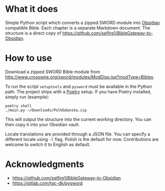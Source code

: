 # What it does

Simple Python script which converts a zipped SWORD module into [Obsidian](https://obsidian.md/) compatible Bible.
Each chapter is a separate Markdown document.
The structure is a direct copy of https://github.com/selfire1/BibleGateway-to-Obsidian.

# How to use

Download a zipped SWORD Bible module from http://www.crosswire.org/sword/modules/ModDisp.jsp?modType=Bibles.

To run the script `setuptools` and `pysword` must be available in the Python path.
The project ships with a [Poetry](https://python-poetry.org/) setup.
If you have Poetry installed, simply run (example):

```shell
poetry shell
./main.py ~/Downloads/PolUGdanska.zip
```

This will output the structure into the current working directory.
You can then copy it into your Obsidian vault.

Locale translations are provided through a JSON file.
You can specify a different locale using `-l` flag.
Polish is the default for now.
Contributions are welcome to switch it to English as default.

# Acknowledgments

- https://github.com/selfire1/BibleGateway-to-Obsidian
- https://gitlab.com/tgc-dk/pysword
